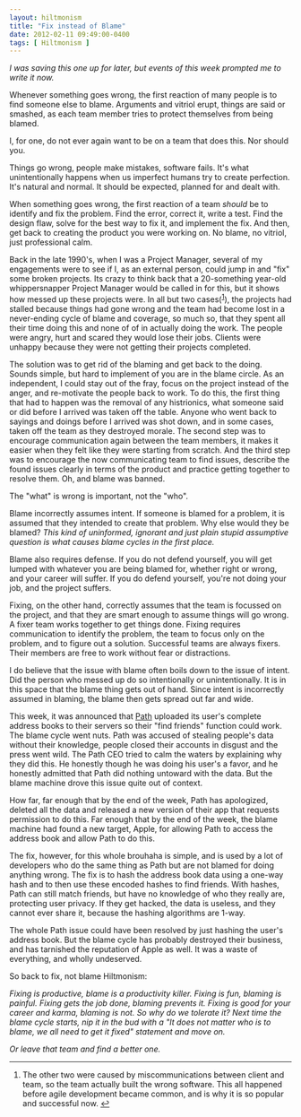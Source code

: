 ```yaml
---
layout: hiltmonism
title: "Fix instead of Blame"
date: 2012-02-11 09:49:00-0400
tags: [ Hiltmonism ]
---
```


*I was saving this one up for later, but events of this week prompted me to write it now.*

Whenever something goes wrong, the first reaction of many people is to find someone else to blame. Arguments and vitriol erupt, things are said or smashed, as each team member tries to protect themselves from being blamed.

I, for one, do not ever again want to be on a team that does this. Nor should you.

Things go wrong, people make mistakes, software fails. It's what unintentionally happens when us imperfect humans try to create perfection. It's natural and normal. It should be expected, planned for and dealt with.

When something goes wrong, the first reaction of a team *should* be to identify and fix the problem. Find the error, correct it, write a test. Find the design flaw, solve for the best way to fix it, and implement the fix. And then, get back to creating the product you were working on. No blame, no vitriol, just professional calm.

Back in the late 1990's, when I was a Project Manager, several of my engagements were to see if I, as an external person, could jump in and "fix" some broken projects. Its crazy to think back that a 20-something year-old whippersnapper Project Manager would be called in for this, but it shows how messed up these projects were. In all but two cases(<sup id="fnref1"><a href="#fn1" rel="footnote">1</a></sup>), the projects had stalled because things had gone wrong and the team had become lost in a never-ending cycle of blame and coverage, so much so, that they spent all their time doing this and none of of in actually doing the work. The people were angry, hurt and scared they would lose their jobs. Clients were unhappy because they were not getting their projects completed.

The solution was to get rid of the blaming and get back to the doing. Sounds simple, but hard to implement of you are in the blame circle. As an independent, I could stay out of the fray, focus on the project instead of the anger, and re-motivate the people back to work. To do this, the first thing that had to happen was the removal of any histrionics, what someone said or did before I arrived was taken off the table. Anyone who went back to sayings and doings before I arrived was shot down, and in some cases, taken off the team as they destroyed morale. The second step was to encourage communication again between the team members, it makes it easier when they felt like they were starting from scratch. And the third step was to encourage the now communicating team to find issues, describe the found issues clearly in terms of the product and practice getting together to resolve them. Oh, and blame was banned.

The "what" is wrong is important, not the "who".

Blame incorrectly assumes intent. If someone is blamed for a problem, it is assumed that they intended to create that problem. Why else would they be blamed? *This kind of uninformed, ignorant and just plain stupid assumptive question is what causes blame cycles in the first place.*

Blame also requires defense. If you do not defend yourself, you will get lumped with whatever you are being blamed for, whether right or wrong, and your career will suffer. If you do defend yourself, you're not doing your job, and the project suffers.

Fixing, on the other hand, correctly assumes that the team is focussed on the project, and that they are smart enough to assume things will go wrong. A fixer team works together to get things done. Fixing requires communication to identify the problem, the team to focus only on the problem, and to figure out a solution. Successful teams are always fixers. Their members are free to work without fear or distractions.

I do believe that the issue with blame often boils down to the issue of intent.  Did the person who messed up do so intentionally or unintentionally. It is in this space that the blame thing gets out of hand. Since intent is incorrectly assumed in blaming, the blame then gets spread out far and wide.

This week, it was announced that [Path](https://path.com/) uploaded its user's complete address books to their servers so their "find friends" function could work. The blame cycle went nuts. Path was accused of stealing people's data without their knowledge, people closed their accounts in disgust and the press went wild. The Path CEO tried to calm the waters by explaining why they did this. He honestly though he was doing his user's a favor, and he honestly admitted that Path did nothing untoward with the data. But the blame machine drove this issue quite out of context.

How far, far enough that by the end of the week, Path has apologized, deleted all the data and released a new version of their app that requests permission to do this. Far enough that by the end of the week, the blame machine had found a new target, Apple, for allowing Path to access the address book and allow Path to do this.

The fix, however, for this whole brouhaha is simple, and is used by a lot of developers who do the same thing as Path but are not blamed for doing anything wrong. The fix is to hash the address book data using a one-way hash and to then use these encoded hashes to find friends. With hashes, Path can still match friends, but have no knowledge of who they really are, protecting user privacy. If they get hacked, the data is useless, and they cannot ever share it, because the hashing algorithms are 1-way.

The whole Path issue could have been resolved by just hashing the user's address book. But the blame cycle has probably destroyed their business, and has tarnished the reputation of Apple as well. It was a waste of everything, and wholly undeserved.

So back to fix, not blame Hiltmonism:

*Fixing is productive, blame is a productivity killer. Fixing is fun, blaming is painful. Fixing gets the job done, blaming prevents it. Fixing is good for your career and karma, blaming is not. So why do we tolerate it? Next time the blame cycle starts, nip it in the bud with a "It does not matter who is to blame, we all need to get it fixed" statement and move on.*

*Or leave that team and find a better one.*

---

<div class="footnotes">
    <ol>
        <li id="fn1">The other two were caused by miscommunications between client and team, so the team actually built the wrong software. This all happened before agile development became common, and is why it is so popular and successful now. <a href="#fnref1" rev="footnote">↩</a></li>
    </ol>
</div>

